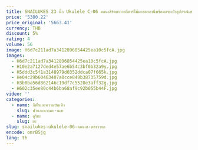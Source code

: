 ```yaml
---
title: SNAILUKES 23 นิ้ว Ukulele C-06 คอนเสิร์ตฮาวายกีตาร์ไม้มะฮอกกานีพร้อมกระเป๋าอุปกรณ์เสริมสําหรับ Beginner
price: '5380.22'
price_original: '5663.41'
currency: THB
discount: 5%
rating: 4
volume: 56
image: H6d7c211ad7a3412896854425ea10c5fcA.jpg
images:
  - H6d7c211ad7a3412896854425ea10c5fcA.jpg
  - H10e2a7127ded4e57ae6b54c3bf0b32a9y.jpg
  - H5ddd3c5f1a3148979d0352ddca07f665k.jpg
  - He04c29b60463407a8cce849b38735759d.jpg
  - H3b0ba56d862146c19df7c5528e3aff32g.jpg
  - H602c35ee80c44b6ba68af9c92b055b44F.jpg
video: ''
categories:
  - name: กีฬาและความบันเทิง
    slug: ฬาและความบ-นเท
  - name: ดุริยะ
    slug: ยะ
slug: snailukes-ukulele-06-คอนเส-ตฮาวายก
encode: omrBSjg
lang: th
---
```

  